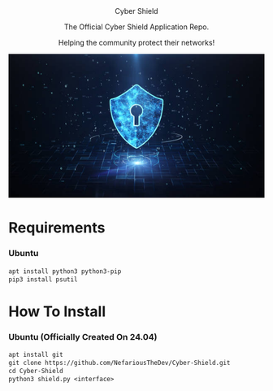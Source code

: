 <div align="center"> 
Cyber Shield
<p>The Official Cyber Shield Application Repo.</p>
<p>Helping the community protect their networks!</p>
<img src="https://github.com/NefariousTheDev/Cyber-Shield/blob/main/assets/cyber-shield.jpeg">
</div>

# Requirements

### Ubuntu
```
apt install python3 python3-pip
pip3 install psutil
```

# How To Install

### Ubuntu (Officially Created On 24.04)
```
apt install git
git clone https://github.com/NefariousTheDev/Cyber-Shield.git
cd Cyber-Shield
python3 shield.py <interface>
```
